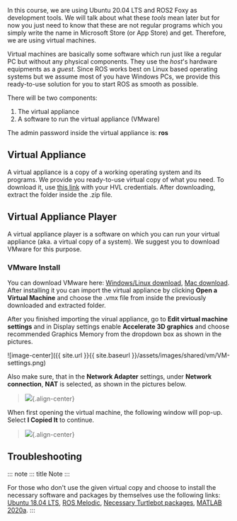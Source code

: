 In this course, we are using Ubuntu 20.04 LTS and ROS2 Foxy as development tools. We will talk about what these *tools* mean later but for now you just need to know that these are not regular programs which you simply write the name in Microsoft Store (or App Store) and get. Therefore, we are using virtual machines.

Virtual machines are basically some software which run just like a
regular PC but without any physical components. They use the *host*\'s
hardware equipments as a *guest*. Since ROS works best on Linux based
operating systems but we assume most of you have Windows PCs, we provide
this ready-to-use solution for you to start ROS as smooth as possible.

There will be two components:

1. The virtual appliance
2. A software to run the virtual appliance (VMware)

The admin password inside the virtual appliance is: **ros**

## Virtual Appliance

A virtual appliance is a copy of a working operating system and its
programs. We provide you ready-to-use virtual copy of what you need. To
download it, use [this
link](https://hvl365.sharepoint.com/:u:/s/RobotikkUndervisningHVL/Eb_Fy_CWLGNFkK0zY8PSimoBwOSer6dVaL8LRUHWVQUTNQ?e=llEm2S)
with your HVL credentials. After downloading, extract the folder inside
the .zip file.

## Virtual Appliance Player

A virtual appliance player is a software on which you can run your
virtual appliance (aka. a virtual copy of a system). We suggest you to
download VMware for this purpose.

### VMware Install

You can download VMware here: [Windows/Linux
download](https://www.vmware.com/products/workstation-player/workstation-player-evaluation.html),
[Mac
download](https://www.vmware.com/products/fusion/fusion-evaluation.html).
After installing it you can import the virtual appliance by clicking
**Open a Virtual Machine** and choose the .vmx file from inside the
previously downloaded and extracted folder.

After you finished importing the virual appliance, go to **Edit virtual
machine settings** and in Display settings enable **Accelerate 3D
graphics** and choose recommended Graphics Memory from the dropdown box
as shown in the pictures.

![image-center]({{ site.url }}{{ site.baseurl }}/assets/images/shared/vm/VM-settings.png)

Also make sure, that in the **Network Adapter** settings, under
**Network connection**, **NAT** is selected, as shown in the pictures
below.

> ![](../../_static/images/ros/vm_network_settings.PNG){.align-center}

When first opening the virtual machine, the following window will
pop-up. Select **I Copied It** to continue.

> ![](../../_static/images/ros/vm_installation_popup.PNG){.align-center}

## Troubleshooting

::: note
::: title
Note
:::

For those who don\'t use the given virtual copy and choose to install
the necessary software and packages by themselves use the following
links: [Ubuntu 18.04 LTS](https://releases.ubuntu.com/18.04/), [ROS
Melodic](http://wiki.ros.org/melodic/Installation/Ubuntu), [Necessary
Turtlebot
packages](https://emanual.robotis.com/docs/en/platform/turtlebot3/quick-start/),
[MATLAB
2020a](https://se.mathworks.com/products/new_products/release2020a.html).
:::

